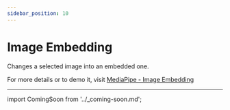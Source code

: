 ```yaml
---
sidebar_position: 10
---
```


# Image Embedding

Changes a selected image into an embedded one.

For more details or to demo it, visit 
[MediaPipe - Image Embedding](https://mediapipe-studio.webapps.google.com/studio/demo/image_embedder)

---
import ComingSoon from '../_coming-soon.md';

<ComingSoon />